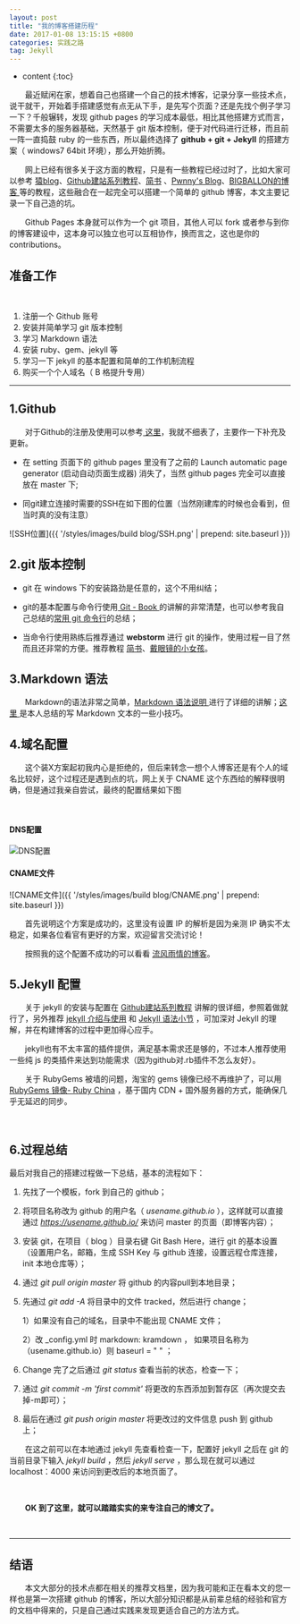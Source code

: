 ```yaml
---
layout: post
title: "我的博客搭建历程"
date: 2017-01-08 13:15:15 +0800
categories: 实践之路
tag: Jekyll
---
```


* content
{:toc}

　　最近赋闲在家，想着自己也搭建一个自己的技术博客，记录分享一些技术点，说干就干，开始着手搭建感觉有点无从下手，是先写个页面？还是先找个例子学习一下？千般辗转，发现 github pages 的学习成本最低，相比其他搭建方式而言，不需要太多的服务器基础，天然基于 git 版本控制，便于对代码进行迁移，而且前一阵一直捣鼓 ruby 的一些东西，所以最终选择了 **github + git + Jekyll** 的搭建方案（ windows7 64bit 环境），那么开始折腾。<!-- more -->

　　网上已经有很多关于这方面的教程，只是有一些教程已经过时了，比如大家可以参考 [猿blog](http://www.54tianzhisheng.cn/Blog/html/blog_github.html)、[Github建站系列教程](http://www.pchou.info/ssgithubPage/2013-01-03-build-github-blog-page-01.html)、[简书](http://www.jianshu.com/p/3f355c7872d5) 、[Pwnny's Blog](http://pwnny.cn/original/2016/06/26/MakeBlog.html)、[BIGBALLON的博客 ](https://bigballon.github.io/posts/jekyll-github.html)等的教程，这些融合在一起完全可以搭建一个简单的 github 博客，本文主要记录一下自己造的坑。

　　Github Pages 本身就可以作为一个 git 项目，其他人可以 fork 或者参与到你的博客建设中，这本身可以独立也可以互相协作，换而言之，这也是你的 contributions。

准备工作
-------

<br>

1. 注册一个 Github 账号
2. 安装并简单学习 git 版本控制
3. 学习 Markdown 语法
4. 安装 ruby、gem、jekyll 等
5. 学习一下 jekyll 的基本配置和简单的工作机制流程
6. 购买一个个人域名（ B 格提升专用）

----------------------


1.Github
------

　　对于Github的注册及使用可以参考[ 这里](http://m.blog.csdn.net/article/details?id=51336332 "Github的注册及使用")，我就不细表了，主要作一下补充及更新。

+ 在 setting 页面下的 github pages 里没有了之前的 Launch automatic page generator (启动自动页面生成器) 消失了，当然 github pages 完全可以直接放在 master 下;

+ 同git建立连接时需要的SSH在如下图的位置（当然刚建库的时候也会看到，但当时真的没有注意）

![SSH位置]({{ '/styles/images/build blog/SSH.png' | prepend: site.baseurl  }})


2.git 版本控制
----------

+ git 在 windows 下的安装路劲是任意的，这个不用纠结；

+ git的基本配置与命令行使用[ Git - Book ](https://git-scm.com/book/zh/v2)的讲解的非常清楚，也可以参考我自己总结的[常用 git 命令行](/2017/01/09/git-skills/)的总结；

+ 当命令行使用熟练后推荐通过 **webstorm** 进行 git 的操作，使用过程一目了然而且还非常的方便。推荐教程 [ 简书](http://www.jianshu.com/p/4e2cb06cf3e4)、[戴眼镜的小女孩](http://www.cnblogs.com/zhaoxiu/p/5772466.html)。


3.Markdown 语法
-----------

　　Markdown的语法非常之简单，[Markdown 语法说明 ](http://www.appinn.com/markdown/index.html)进行了详细的讲解；[这里 ](/2017/01/09/markdown-skills/) 是本人总结的写 Markdown 文本的一些小技巧。

4.域名配置
-------

　　这个装X方案起初我内心是拒绝的，但后来转念一想个人博客还是有个人的域名比较好，这个过程还是遇到点的坑，网上关于 CNAME 这个东西给的解释很明确，但是通过我亲自尝试，最终的配置结果如下图

<br>

#### DNS配置

<img src="{{ '/styles/images/build blog/DNS.png' | prepend: site.baseurl }}" alt="DNS配置" />

<br>

#### CNAME文件

![CNAME文件]({{ '/styles/images/build blog/CNAME.png' | prepend: site.baseurl  }})

　　首先说明这个方案是成功的，这里没有设置 IP 的解析是因为亲测 IP 确实不太稳定，如果各位看官有更好的方案，欢迎留言交流讨论！

　　按照我的这个配置不成功的可以看看 [流风雨情的博客](http://blog.csdn.net/qq_29232943/article/details/52786603)。

5.Jekyll 配置
---------

　　关于 jekyll 的安装与配置在 [Github建站系列教程](http://www.pchou.info/ssgithubPage/2013-01-03-build-github-blog-page-01.html) 讲解的很详细，参照着做就行了，另外推荐 [jekyll 介绍与使用](http://jekyll.com.cn/) 和 [Jekyll 语法小节](http://www.tuicool.com/articles/qm2Qfi) ，可加深对 Jekyll 的理解，并在构建博客的过程中更加得心应手。

　　jekyll也有不太丰富的插件提供，满足基本需求还是够的，不过本人推荐使用一些纯 js 的类插件来达到功能需求（因为github对.rb插件不怎么友好）。

　　关于 RubyGems 被墙的问题，淘宝的 gems 镜像已经不再维护了，可以用 [RubyGems 镜像- Ruby China](https://gems.ruby-china.org/) ，基于国内 CDN + 国外服务器的方式，能确保几乎无延迟的同步。

<br>

6.过程总结
----

最后对我自己的搭建过程做一下总结，基本的流程如下：

1. 先找了一个模板，fork 到自己的 github；

2. 将项目名称改为 github 的用户名（ *usename.github.io* ），这样就可以直接通过 *https://usename.github.io/* 来访问 master 的页面（即博客内容）；

3. 安装 git，在项目（ blog ）目录右键 Git Bash Here，进行 git 的基本设置（设置用户名，邮箱，生成 SSH Key 与 github 连接，设置远程仓库连接，init 本地仓库等）；

4. 通过 *git pull origin master* 将 github 的内容pull到本地目录；

5. 先通过 *git add -A* 将目录中的文件 tracked，然后进行 change；

   1）如果没有自己的域名，目录中不能出现 CNAME 文件；
   
   2）改 _config.yml 时 markdown: kramdown ， 如果项目名称为（usename.github.io）则 baseurl = " " ；
   
6. Change 完了之后通过 *git status* 查看当前的状态，检查一下；

7. 通过 *git commit -m 'first commit'*  将更改的东西添加到暂存区（再次提交去掉-m即可）；

8. 最后在通过 *git push origin master* 将更改过的文件信息 push 到 github 上；

　　在这之前可以在本地通过 jekyll 先查看检查一下，配置好 jekyll 之后在 git 的当前目录下输入 *jekyll build* ，然后 *jekyll serve* ，那么现在就可以通过 localhost：4000 来访问到更改后的本地页面了。

<br>

　　**OK 到了这里，就可以踏踏实实的来专注自己的博文了。**

<br>

-------------------

## 结语

　　本文大部分的技术点都在相关的推荐文档里，因为我可能和正在看本文的您一样也是第一次搭建 github 的博客，所以大部分知识都是从前辈总结的经验和官方的文档中得来的，只是自己通过实践来发现更适合自己的方法方式。

<br>